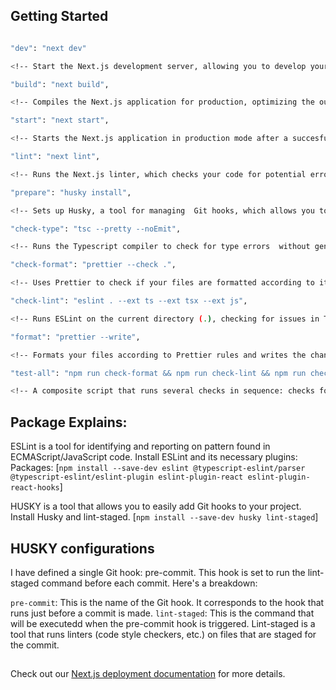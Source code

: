 ## Getting Started

```bash

"dev": "next dev"

<!-- Start the Next.js development server, allowing you to develop your application locally with features like hot reloading -->

"build": "next build",

<!-- Compiles the Next.js application for production, optimizing the output for performance -->

"start": "next start",

<!-- Starts the Next.js application in production mode after a succesful build -->

"lint": "next lint",

<!-- Runs the Next.js linter, which checks your code for potential errors or style issues based on your ESLint configuration -->

"prepare": "husky install",

<!-- Sets up Husky, a tool for managing  Git hooks, which allows you to run scripts at certain points in the Git workflow (like pre-commit or pre-push) -->

"check-type": "tsc --pretty --noEmit",

<!-- Runs the Typescript compiler to check for type errors  without generating output files (due to --noEmit) -->

"check-format": "prettier --check .",

<!-- Uses Prettier to check if your files are formatted according to its rules, reporting any formatting issues without fixing them -->

"check-lint": "eslint . --ext ts --ext tsx --ext js",

<!-- Runs ESLint on the current directory (.), checking for issues in Typescript and JavaScript files -->

"format": "prettier --write",

<!-- Formats your files according to Prettier rules and writes the changes back to the files -->

"test-all": "npm run check-format && npm run check-lint && npm run check-types && npm run build"

<!-- A composite script that runs several checks in sequence: checks for formartiting, linting, type correctness, and finally builds the project.  If any step fails, the subsequent steps will not run -->
```

## Package Explains:

ESLint is a tool for identifying and reporting on pattern found in ECMAScript/JavaScript code. Install ESLint and its necessary plugins:
Packages: [`npm install --save-dev eslint @typescript-eslint/parser @typescript-eslint/eslint-plugin eslint-plugin-react eslint-plugin-react-hooks`]

HUSKY is a tool that allows you to easily add Git hooks to your project. Install Husky and lint-staged.
[`npm install --save-dev husky lint-staged`]

## HUSKY configurations

I have defined a single Git hook: pre-commit. This hook is set to run the lint-staged command before each commit. Here's a breakdown:

`pre-commit`: This is the name of the Git hook. It corresponds to the hook that runs just before a commit is made.
`lint-staged`: This is the command that will be executedd when the pre-commit hook is triggered. Lint-staged is a tool that runs linters (code style checkers, etc.) on files that are staged for the commit.

##

Check out our [Next.js deployment documentation](https://nextjs.org/docs/app/building-your-application/deploying) for more details.

```

```
